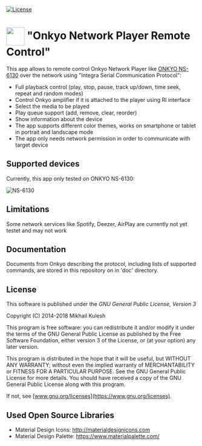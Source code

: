 [![License](https://img.shields.io/badge/license-GNU_GPLv3-orange.svg)](https://github.com/mkulesh/onpc/blob/master/LICENSE)

# <img src="https://github.com/mkulesh/onpc/blob/master/images/icon.png" align="center" height="48" width="48"> "Onkyo Network Player Remote Control"

This app allows to remote control Onkyo Network Player like [ONKYO NS-6130](https://www.eu.onkyo.com/en/products/ns-6130-132943.html) over the network using "Integra Serial Communication Protocol":
* Full playback control (play, stop, pause, track up/down, time seek, repeat and random modes)
* Control Onkyo amplifier if it is attached to the player using RI interface
* Select the media to be played
* Play queue support (add, remove, clear, reorder)
* Show information about the device
* The app supports different color themes, works on smartphone or tablet in portrait and landscape mode
* The app only needs network permission in order to communicate with target device

## Supported devices
Currently, this app only tested on ONKYO NS-6130:

![NS-6130](https://github.com/mkulesh/onpc/blob/master/images/ns_6130.png)

## Limitations
Some network services like Spotify, Deezer, AirPlay are currently not yet testet and may not work

## Documentation
Documents from Onkyo describing the protocol, including lists of supported commands, are stored in this repository on in 'doc' directory.

## License

This software is published under the *GNU General Public License, Version 3*

Copyright (C) 2014-2018 Mikhail Kulesh

This program is free software: you can redistribute it and/or modify it under the terms of the GNU General Public License as published by the Free Software Foundation, either version 3 of the License, or (at your option) any later version.

This program is distributed in the hope that it will be useful, but WITHOUT ANY WARRANTY; without even the implied warranty of MERCHANTABILITY or FITNESS FOR A PARTICULAR PURPOSE.  See the GNU General Public License for more details. You should have received a copy of the GNU General Public License along with this program.

If not, see [www.gnu.org/licenses](https://www.gnu.org/licenses).

## Used Open Source Libraries
* Material Design Icons: http://materialdesignicons.com
* Material Design Palette: https://www.materialpalette.com/
